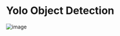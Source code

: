 # Yolo Object Detection
![image](https://user-images.githubusercontent.com/93634268/235357127-70d4a0a9-13b9-47cc-a6ee-646df1e1ebb9.png)
